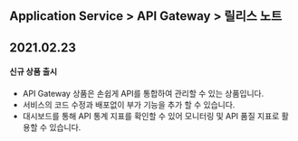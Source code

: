 ## Application Service > API Gateway > 릴리스 노트

## 2021.02.23
#### 신규 상품 출시 
* API Gateway 상품은 손쉽게 API를 통합하여 관리할 수 있는 상품입니다.
* 서비스의 코드 수정과 배포없이 부가 기능을 추가 할 수 있습니다. 
* 대시보드를 통해 API 통계 지표를 확인할 수 있어 모니터링 및 API 품질 지표로 활용할 수 있습니다.